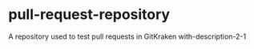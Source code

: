 # pull-request-repository
A repository used to test pull requests in GitKraken
with-description-2-1
